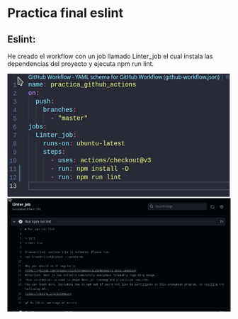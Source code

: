# Practica final eslint

## Eslint:

He creado el workflow con un job llamado Linter_job el cual instala las dependencias del proyecto y ejecuta npm run lint.

<img src="./pic/Screenshot_20230113_185347.png"/>
<img src="./pic/Screenshot_20230113_185556.png"/>

